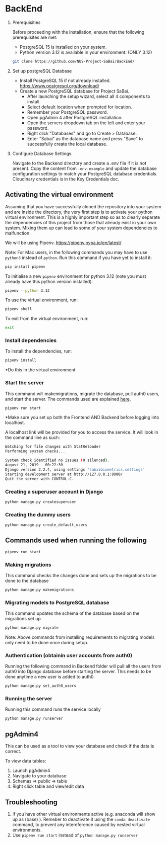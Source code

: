 # BackEnd

1. Prerequisities

   Before proceeding with the installation, ensure that the following prerequisites are met:

   - PostgreSQL 15 is installed on your system.
   - Python version 3.12 is available in your environment. (ONLY 3.12)

   ```bash
   git clone https://github.com/NUS-Project-SaBai/BackEnd/
   ```

2. Set up postgreSQL Database

   - Install PostgreSQL 15 if not already installed. https://www.postgresql.org/download/
   - Create a new PostgreSQL database for Project SaBai.
      - After launching the setup wizard, select all 4 components to install.
      - Select default location when prompted for location.
      - Remember your PostgreSQL password.
      - Open pgAdmin 4 after PostgreSQL installation.
      - Open the servers dropdown tab on the left and enter your password.
      - Right click "Databases" and go to Create > Database.
      - Enter "Sabai" as the database name and press "Save" to successfully create the local database.

3. Configure Database Settings

   Navigate to the Backend directory and create a .env file if it is not present. Copy the content from `.env.example` and update the database configuration settings to match your PostgreSQL database credentials. Cloudinary credentials is in the Key Credentials doc.

## Activating the virtual environment

Assuming that you have successfully cloned the repository into your system and are inside the directory, the very first step is to activate your python virtual environment. This is a highly important step so as to clearly separate the dependencies of this project from those that already exist in your own system. Mixing them up can lead to some of your system dependencies to malfunction.

We will be using Pipenv. <https://pipenv.pypa.io/en/latest/>

Note: For Mac users, in the following commands you may have to use `python3` instead of `python`.
Run this command if you have yet to install it:

```bash
pip install pipenv
```

To initialise a new `pipenv` environment for python 3.12 (note you must already have this python version installed):

```bash
pipenv --python 3.12
```

To use the virtual environment, run:

```bash
pipenv shell
```

To exit from the virtual environment, run:

```bash
exit
```

### Install dependencies

To install the dependencies, run:

```bash
pipenv install
```

\*Do this in the virtual environment

### Start the server

This command will makemigrations, migrate the database, pull auth0 users, and start the server. The commands used are explained [here](#commands-used-when-running-the-following).

```bash
pipenv run start
```

\*Make sure you set up both the Frontend AND Backend before logging into localhost.

A localhost link will be provided for you to access the service. It will look in the command line as such:

```bash
Watching for file changes with StatReloader
Performing system checks...

System check identified no issues (0 silenced).
August 21, 2019 - 00:22:30
Django version 2.2.4, using settings 'sabaibiometrics.settings'
Starting development server at http://127.0.0.1:8000/
Quit the server with CONTROL-C.
```

### Creating a superuser account in Django

```bash
python manage.py createsuperuser
```

### Creating the dummy users

```bash
python manage.py create_default_users
```

## Commands used when running the following

```bash
pipenv run start
```

### Making migrations

This command checks the changes done and sets up the migrations to be done to the database

```bash
python manage.py makemigrations
```

### Migrating models to PostgreSQL database

This command updates the schema of the database based on the migrations set up

```bash
python manage.py migrate
```

Note: Above commands from installing requirements to migrating models only need to be done once during setup.

### Authentication (obtainin user accounts from auth0)

Running the following command in Backend folder will pull all the users from auth0 into Django database before starting the server.
This needs to be done anytime a new user is added to auth0.

```bash
python manage.py set_auth0_users
```

### Running the server

Running this command runs the service locally

```bash
python manage.py runserver
```

## pgAdmin4

This can be used as a tool to view your database and check if the data is correct.

To view data tables:

1.  Launch pgAdmin4
2.  Navigate to your database
3.  Schemas => public => table
4.  Right click table and view/edit data

## Troubleshooting

1. If you have other virtual environments active (e.g. anaconda will show up as (base) ). Remeber to deactivate it using the `conda deactivate` command, to prevent any intereference caused by nested virtual environments.
2. Use `pipenv run start` instead of `python manage.py runserver`
